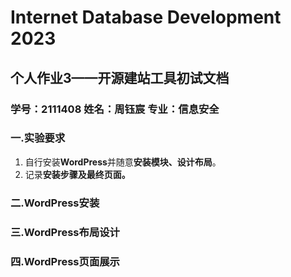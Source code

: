# Internet Database Development 2023

## 个人作业3——开源建站工具初试文档

### 学号：2111408 	姓名：周钰宸	专业：信息安全

### 一.实验要求

1. 自行安装**WordPress**并随意**安装模块、设计布局**。
2. 记录**安装步骤及最终页面。**

### 二.WordPress安装

### 三.WordPress布局设计

### 四.WordPress页面展示
